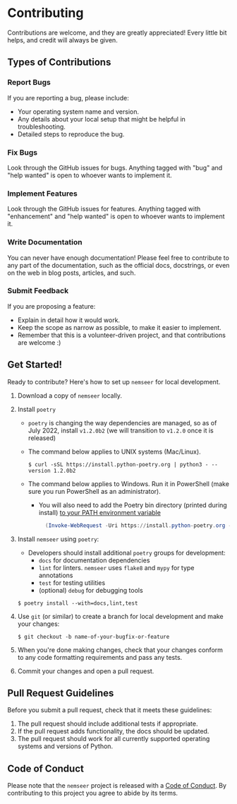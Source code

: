 # Contributing

Contributions are welcome, and they are greatly appreciated! Every little bit
helps, and credit will always be given.

## Types of Contributions

### Report Bugs

If you are reporting a bug, please include:

* Your operating system name and version.
* Any details about your local setup that might be helpful in troubleshooting.
* Detailed steps to reproduce the bug.

### Fix Bugs

Look through the GitHub issues for bugs. Anything tagged with "bug" and "help
wanted" is open to whoever wants to implement it.

### Implement Features

Look through the GitHub issues for features. Anything tagged with "enhancement"
and "help wanted" is open to whoever wants to implement it.

### Write Documentation

You can never have enough documentation! Please feel free to contribute to any
part of the documentation, such as the official docs, docstrings, or even
on the web in blog posts, articles, and such.

### Submit Feedback

If you are proposing a feature:

* Explain in detail how it would work.
* Keep the scope as narrow as possible, to make it easier to implement.
* Remember that this is a volunteer-driven project, and that contributions
  are welcome :)

## Get Started!

Ready to contribute? Here's how to set up `nemseer` for local development.

1. Download a copy of `nemseer` locally.
2. Install `poetry`
    - `poetry` is changing the way dependencies are managed, so as of July 2022, install `v1.2.0b2` (we will transition to `v1.2.0` once it is released)
    - The command below applies to UNIX systems (Mac/Linux).

        ```console
        $ curl -sSL https://install.python-poetry.org | python3 - --version 1.2.0b2
        ```
        
    - The command below applies to Windows. Run it in PowerShell (make sure you run PowerShell as an administrator).
      - You will also need to add the Poetry bin directory (printed during install) [to your PATH environment variable](https://stackoverflow.com/questions/44272416/how-to-add-a-folder-to-path-environment-variable-in-windows-10-with-screensho)

        ```powershell
          (Invoke-WebRequest -Uri https://install.python-poetry.org -UseBasicParsing).Content | py - --version=1.2.0b2
        ```

4. Install `nemseer` using `poetry`:
    - Developers should install additional `poetry` groups for development:
      - `docs` for documentation dependencies
      - `lint` for linters. `nemseer` uses `flake8` and `mypy` for type annotations
      - `test` for testing utilities
      - (optional) `debug` for debugging tools

    ```console
    $ poetry install --with=docs,lint,test
    ```

3. Use `git` (or similar) to create a branch for local development and make your changes:

    ```console
    $ git checkout -b name-of-your-bugfix-or-feature
    ```

4. When you're done making changes, check that your changes conform to any code formatting requirements and pass any tests.

5. Commit your changes and open a pull request.

## Pull Request Guidelines

Before you submit a pull request, check that it meets these guidelines:

1. The pull request should include additional tests if appropriate.
2. If the pull request adds functionality, the docs should be updated.
3. The pull request should work for all currently supported operating systems and versions of Python.

## Code of Conduct

Please note that the `nemseer` project is released with a
[Code of Conduct](CONDUCT.md). By contributing to this project you agree to abide by its terms.
